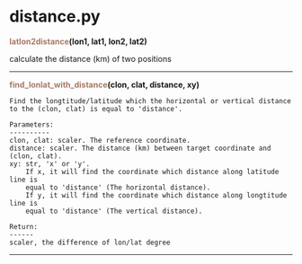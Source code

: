 # distance.py
<span style="color:#a77864">**latlon2distance**</span>**(lon1, lat1, lon2, lat2)**

calculate the distance (km) of two positions


******
<span style="color:#a77864">**find_lonlat_with_distance**</span>**(clon, clat, distance, xy)**

    Find the longtitude/latitude which the horizontal or vertical distance
    to the (clon, clat) is equal to 'distance'.
    
    Parameters:
    ----------
    clon, clat: scaler. The reference coordinate.
    distance: scaler. The distance (km) between target coordinate and (clon, clat).
    xy: str, 'x' or 'y'. 
        If x, it will find the coordinate which distance along latitude line is
        equal to 'distance' (The horizontal distance).
        If y, it will find the coordinate which distance along longtitude line is
        equal to 'distance' (The vertical distance).
        
    Return:
    ------
    scaler, the difference of lon/lat degree



******